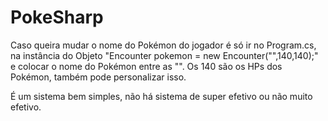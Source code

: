 # PokeSharp
Caso queira mudar o nome do Pokémon do jogador é só ir no Program.cs,
na instância do Objeto "Encounter pokemon = new Encounter("",140,140);"
e colocar o nome do Pokémon entre as "". Os 140 são os HPs dos Pokémon,
também pode personalizar isso.

É um sistema bem simples, não há sistema de super efetivo ou
não muito efetivo.
